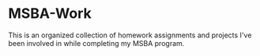 # MSBA-Work

This is an organized collection of homework assignments and projects I've been involved in while completing my MSBA program.
